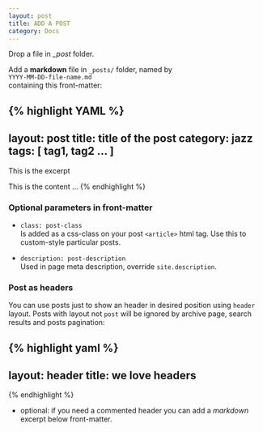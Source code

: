 ```yaml
---
layout: post
title: ADD A POST
category: Docs
---
```


Drop a file in *_post* folder.

Add a **markdown** file in `_posts/` folder, named by  
`YYYY-MM-DD-file-name.md`  
containing this front-matter:

{% highlight YAML %}
---
layout: post
title: title of the post
category: jazz
tags: [ tag1, tag2 ... ]
---

This is the excerpt

This is the content
...
{% endhighlight %}

### Optional parameters in front-matter

* `class: post-class`  
  Is added as a css-class on your post `<article>` html tag. Use this to custom-style particular posts.
    
* `description: post-description`  
  Used in page meta description, override `site.description`.

### Post as headers

You can use posts just to show an header in desired position using `header` layout. Posts with layout not `post` will be ignored by archive page, search results and posts pagination:

{% highlight yaml %}
---
layout: header
title: we love headers
---
{% endhighlight %}

* optional: if you need a commented header you can add a *markdown* excerpt below front-matter.